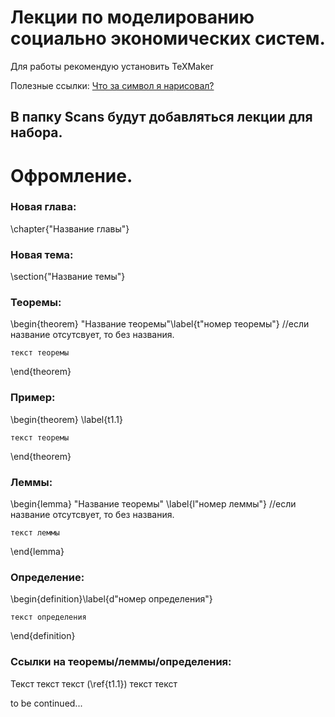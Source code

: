 # Лекции по моделированию социально экономических систем.
Для работы рекомендую установить TeXMaker

Полезные ссылки:
<a href="http://detexify.kirelabs.org/classify.html"> Что за символ я нарисовал? </a>



<h2> В папку Scans будут добавляться лекции для набора. </h2>


# Офромление.
 
 <h3> Новая глава: </h3>
 
 \chapter{"Название главы"}
 
  <h3> Новая тема: </h3>
 
 \section{"Название темы"}
 
  <h3>Теоремы: </h3>
 
 \begin{theorem} "Название теоремы"\label{t"номер теоремы"} //если название отсутсвует, то без названия.
 
	текст теоремы
	
 \end{theorem}
 
  <h3>Пример: </h3>
 
 \begin{theorem} \label{t1.1}
 
	текст теоремы
	
 \end{theorem}
 
  <h3>Леммы: </h3>
 
 \begin{lemma} "Название теоремы" \label{l"номер леммы"} //если название отсутсвует, то без названия.
 
	текст леммы
	
 \end{lemma}
 
 
  <h3>Определение: </h3>
 
 \begin{definition}\label{d"номер определения"}
 
	текст определения
	
 \end{definition}
 
 
  <h3>Ссылки на теоремы/леммы/определения: </h3>
 
 Текст текст текст (\ref{t1.1}) текст текст
 
 
 </small>to be continued...</small>
 


